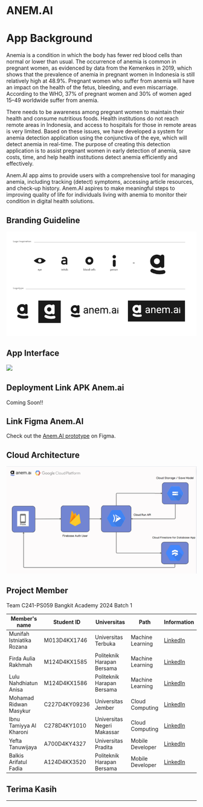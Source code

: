 # ANEM.AI

# App Background
Anemia is a condition in which the body has fewer red blood cells than normal or lower than usual. The occurrence of anemia is common in pregnant women, as evidenced by data from the Kemenkes in 2019, which shows that the prevalence of anemia in pregnant women in Indonesia is still relatively high at 48.9%. Pregnant women who suffer from anemia will have an impact on the health of the fetus, bleeding, and even miscarriage. According to the WHO, 37% of pregnant women and 30% of women aged 15–49 worldwide suffer from anemia.

There needs to be awareness among pregnant women to maintain their health and consume nutritious foods. Health institutions do not reach remote areas in Indonesia, and access to hospitals for those in remote areas is very limited. Based on these issues, we have developed a system for anemia detection application using the conjunctiva of the eye, which will detect anemia in real-time. The purpose of creating this detection application is to assist pregnant women in early detection of anemia, save costs, time, and help health institutions detect anemia efficiently and effectively.

Anem.AI app aims to provide users with a comprehensive tool for managing anemia, including tracking (detect) symptoms, accessing article resources, and check-up history. Anem.AI aspires to make meaningful steps to improving quality of life for individuals living with anemia to monitor their condition in digital health solutions.

<!-- Profil Header -->

## Branding Guideline
<p>
  <img src="./assets/Branding 2.PNG"/>
</p>

## App Interface
<p>
   <img src ="./assets/Screenshots Application anem.ai.png"/>
</p>

## Deployment Link APK Anem.ai
Coming Soon!!

## Link Figma Anem.AI

Check out the [Anem.AI prototype](https://www.figma.com/proto/sCUhsJWK0OXSH8DQ3Zpx76/anem.ai?node-id=601-945&t=AdxlJkT6cQ7hSA6Z-9&scaling=scale-down&content-scaling=fixed&page-id=601%3A11&starting-point-node-id=601%3A945&show-proto-sidebar=1) on Figma.

## Cloud Architecture
<p>
  <img src="./assets/Cloud Architecture Anem.ia.png"/>
</p>



## Project Member

Team C241-PS059 Bangkit Academy 2024 Batch 1

| Member's name                   | Student ID   | Universitas                  | Path              | Information                                          |
|---------------------------------|--------------|------------------------------|-------------------|------------------------------------------------------|
| Munifah Istniatika Rozana       | M013D4KX1746 | Universitas Terbuka          | Machine Learning | [LinkedIn](https://www.linkedin.com/in/munifahrozana)|
| Firda Aulia Rakhmah             | M124D4KX1585 | Politeknik Harapan Bersama   | Machine Learning | [LinkedIn](https://www.linkedin.com/in/firdarakhmah) |
| Lulu Nahdhiatun Anisa           | M124D4KX1586 | Politeknik Harapan Bersama   | Machine Learning | [LinkedIn](https://www.linkedin.com/in/luluanisa)    |
| Mohamad Ridwan Masykur          | C227D4KY09236| Universitas Jember           | Cloud Computing  | [LinkedIn](https://www.linkedin.com/in/mohamadridwanmasykur/)|
| Ibnu Tamiyya Al Kharoni         | C278D4KY1010 | Universitas Negeri Makassar  | Cloud Computing  | [LinkedIn](https://www.linkedin.com/in/ibnukharoni)  |
| Yefta Tanuwijaya                | A700D4KY4327 | Universitas Pradita          | Mobile Developer | [LinkedIn](https://www.linkedin.com/in/yeftatanuwijaya)|
| Balkis Arifatul Fadia           | A124D4KX3520 | Politeknik Harapan Bersama   | Mobile Developer | [LinkedIn](https://www.linkedin.com/in/balkisfadia)  |



## Terima Kasih

---
